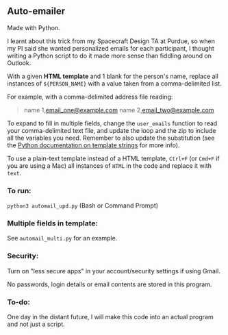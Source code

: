 ## Auto-emailer

Made with Python.

I learnt about this trick from my Spacecraft Design TA at Purdue, so when my PI said she wanted personalized emails for each participant, I thought writing a Python script to do it made more sense than fiddling around on Outlook.

With a given **HTML template** and 1 blank for the person's name, replace all instances of `${PERSON_NAME}` with a value taken from a comma-delimited list.

For example, with a comma-delimited address file reading:
> name 1,email_one@example.com
> name 2,email_two@example.com

To expand to fill in multiple fields, change the `user_emails` function to read your comma-delimited text file, and update the loop and the zip to include all the variables you need. Remember to also update the substitution (see the [Python documentation on template strings](https://docs.python.org/2/library/string.html#template-strings) for more info).

To use a plain-text template instead of a HTML template, `Ctrl+F` (or `Cmd+F` if you are using a Mac) all instances of `HTML` in the code and replace it with `text`.

### To run: 

`python3 automail_upd.py` (Bash or Command Prompt)

### Multiple fields in template:

See `automail_multi.py` for an example. 

### Security: 

Turn on "less secure apps" in your account/security settings if using Gmail. 

No passwords, login details or email contents are stored in this program.

### To-do:

One day in the distant future, I will make this code into an actual program and not just a script.
